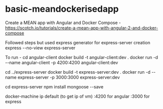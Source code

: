# basic-meandockerisedapp
Create a MEAN app with Angular and Docker Compose - https://scotch.io/tutorials/create-a-mean-app-with-angular-2-and-docker-compose


Followed steps but used express generator for express-server creation
express --no-view express-server

To run - 
cd angular-client
docker build -t angular-client:dev .
docker run -d --name angular-client -p 4200:4200 angular-client:dev


cd ../express-server
docker build -t express-server:dev .
docker run -d --name express-server -p 3000:3000 express-server:dev

cd express-server
npm install mongoose --save


docker-machine ip default (to get ip of vm)
<docker-machine-ip>:4200 for angular
<docker-machine-ip>:3000 for express